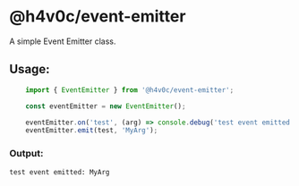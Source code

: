 # @h4v0c/event-emitter
A simple Event Emitter class.

## Usage:
```javascript
    import { EventEmitter } from '@h4v0c/event-emitter';

    const eventEmitter = new EventEmitter();

    eventEmitter.on('test', (arg) => console.debug('test event emitted:', arg));
    eventEmitter.emit(test, 'MyArg');
```

### Output:
`test event emitted: MyArg`
